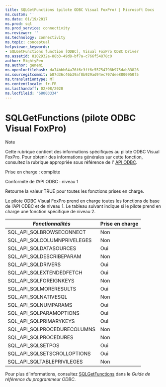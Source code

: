 ```yaml
---
title: SQLGetFunctions (pilote ODBC Visual FoxPro) | Microsoft Docs
ms.custom: ''
ms.date: 01/19/2017
ms.prod: sql
ms.prod_service: connectivity
ms.reviewer: ''
ms.technology: connectivity
ms.topic: conceptual
helpviewer_keywords:
- SQLGetFunctions function [ODBC], Visual FoxPro ODBC Driver
ms.assetid: 8102932a-88b3-49d8-bf7a-c766f54878c0
author: MightyPen
ms.author: genemi
ms.openlocfilehash: da74bbb64a76f6c3ff6c55754798b975dab83826
ms.sourcegitcommit: b87d36c46b39af8b929ad94ec707dee8800950f5
ms.translationtype: MT
ms.contentlocale: fr-FR
ms.lasthandoff: 02/08/2020
ms.locfileid: "68003334"
---
```

# <a name="sqlgetfunctions-visual-foxpro-odbc-driver"></a>SQLGetFunctions (pilote ODBC Visual FoxPro)
> [!NOTE]  
>  Cette rubrique contient des informations spécifiques au pilote ODBC Visual FoxPro. Pour obtenir des informations générales sur cette fonction, consultez la rubrique appropriée sous référence de l' [API ODBC](../../odbc/reference/syntax/odbc-api-reference.md).  
  
 Prise en charge : complète  
  
 Conformité de l’API ODBC : niveau 1  
  
 Retourne la valeur TRUE pour toutes les fonctions prises en charge.  
  
 Le pilote ODBC Visual FoxPro prend en charge toutes les fonctions de base de l’API ODBC et de niveau 1. Le tableau suivant indique si le pilote prend en charge une fonction spécifique de niveau 2.  
  
|*Fonctionnalités*|Prise en charge|  
|----------------|---------------|  
|SQL_API_SQLBROWSECONNECT|Non|  
|SQL_API_SQLCOLUMNPRIVELEGES|Non|  
|SQL_API_SQLDATASOURCES|Oui|  
|SQL_API_SQLDESCRIBEPARAM|Non|  
|SQL_API_SQLDRIVERS|Oui|  
|SQL_API_SQLEXTENDEDFETCH|Oui|  
|SQL_API_SQLFOREIGNKEYS|Non|  
|SQL_API_SQLMORERESULTS|Oui|  
|SQL_API_SQLNATIVESQL|Non|  
|SQL_API_SQLNUMPARAMS|Oui|  
|SQL_API_SQLPARAMOPTIONS|Oui|  
|SQL_API_SQLPRIMARYKEYS|Oui|  
|SQL_API_SQLPROCEDURECOLUMNS|Non|  
|SQL_API_SQLPROCEDURES|Non|  
|SQL_API_SQLSETPOS|Oui|  
|SQL_API_SQLSETSCROLLOPTIONS|Oui|  
|SQL_API_SQLTABLEPRIVILEGES|Non|  
  
 Pour plus d’informations, consultez [SQLGetFunctions](../../odbc/reference/syntax/sqlgetfunctions-function.md) dans le *Guide de référence du programmeur ODBC*.
